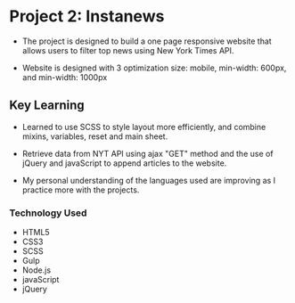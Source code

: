 # Project 2: Instanews

- The project is designed to build a one page responsive website that allows users to filter top news using New York Times API.

- Website is designed with 3 optimization size: mobile, min-width: 600px, and min-width: 1000px

## Key Learning

- Learned to use SCSS to style layout more efficiently, and combine mixins, variables, reset and main sheet.

- Retrieve data from NYT API using ajax "GET" method and the use of jQuery and javaScript to append articles to the website.

- My personal understanding of the languages used are improving as I practice more with the projects.


### Technology Used

- HTML5
- CSS3
- SCSS
- Gulp
- Node.js
- javaScript
- jQuery






